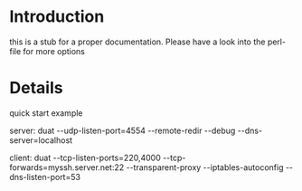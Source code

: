 # Introduction #

this is a stub for a proper documentation. Please have a look into the perl-file for more options


# Details #
quick start example

server:    duat --udp-listen-port=4554 --remote-redir --debug --dns-server=localhost

client:     duat --tcp-listen-ports=220,4000 --tcp-forwards=myssh.server.net:22 --transparent-proxy --iptables-autoconfig --dns-listen-port=53